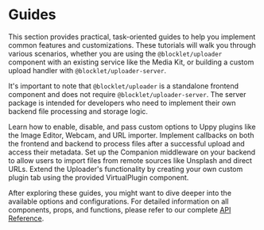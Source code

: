 # Guides

This section provides practical, task-oriented guides to help you implement common features and customizations. These tutorials will walk you through various scenarios, whether you are using the `@blocklet/uploader` component with an existing service like the Media Kit, or building a custom upload handler with `@blocklet/uploader-server`.

It's important to note that `@blocklet/uploader` is a standalone frontend component and does not require `@blocklet/uploader-server`. The server package is intended for developers who need to implement their own backend file processing and storage logic.

<x-cards data-columns="2">
  <x-card data-title="Configuring Plugins" data-icon="lucide:settings-2" data-href="/guides/configuring-plugins">
    Learn how to enable, disable, and pass custom options to Uppy plugins like the Image Editor, Webcam, and URL importer.
  </x-card>
  <x-card data-title="Handling Uploads" data-icon="lucide:upload-cloud" data-href="/guides/handling-uploads">
    Implement callbacks on both the frontend and backend to process files after a successful upload and access their metadata.
  </x-card>
  <x-card data-title="Integrating Remote Sources (Companion)" data-icon="lucide:link" data-href="/guides/remote-sources">
    Set up the Companion middleware on your backend to allow users to import files from remote sources like Unsplash and direct URLs.
  </x-card>
  <x-card data-title="Creating a Custom Plugin" data-icon="lucide:puzzle" data-href="/guides/custom-plugin">
    Extend the Uploader's functionality by creating your own custom plugin tab using the provided VirtualPlugin component.
  </x-card>
</x-cards>

After exploring these guides, you might want to dive deeper into the available options and configurations. For detailed information on all components, props, and functions, please refer to our complete [API Reference](./api-reference.md).